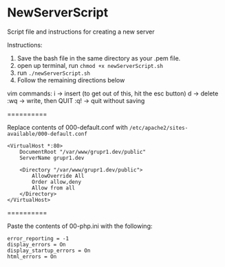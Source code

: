 # NewServerScript
Script file and instructions for creating a new server

Instructions:

1. Save the bash file in the same directory as your .pem file.
2. open up terminal, run <code>chmod +x newServerScript.sh</code>
3. run <code>./newServerScript.sh</code>
4. Follow the remaining directions below


vim commands:
    i -> insert (to get out of this, hit the esc button)
    d -> delete
    :wq -> write, then QUIT
    :q! -> quit without saving
    
    
==========    

Replace contents of 000-default.conf with <code>/etc/apache2/sites-available/000-default.conf</code>


```
<VirtualHost *:80>
    DocumentRoot "/var/www/grupr1.dev/public"
    ServerName grupr1.dev

    <Directory "/var/www/grupr1.dev/public">
        AllowOverride All
        Order allow,deny
        Allow from all
    </Directory>
</VirtualHost>
```

==========

Paste the contents of 00-php.ini with the following:

```
error_reporting = -1
display_errors = On
display_startup_errors = On
html_errors = On
```
